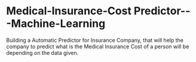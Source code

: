 # Medical-Insurance-Cost Predictor---Machine-Learning
Building a Automatic Predictor for Insurance Company, that will help the company to predict what is the  Medical Insurance Cost of a person will be depending on the data given.
